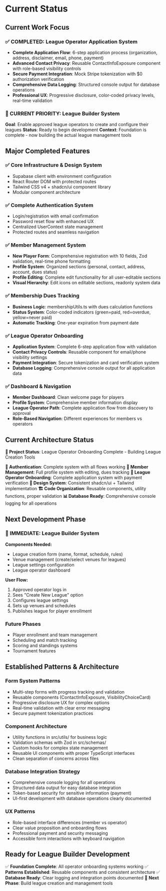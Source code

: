 # Current Status

## Current Work Focus

### ✅ COMPLETED: League Operator Application System
- **Complete Application Flow**: 6-step application process (organization, address, disclaimer, email, phone, payment)
- **Advanced Contact Privacy**: Reusable ContactInfoExposure component with role-based visibility controls
- **Secure Payment Integration**: Mock Stripe tokenization with $0 authorization verification
- **Comprehensive Data Logging**: Structured console output for database operations
- **Professional UX**: Progressive disclosure, color-coded privacy levels, real-time validation

### 🎯 CURRENT PRIORITY: League Builder System
**Goal**: Enable approved league operators to create and configure their leagues
**Status**: Ready to begin development
**Context**: Foundation is complete - now building the actual league management tools

## Major Completed Features

### ✅ Core Infrastructure & Design System
- Supabase client with environment configuration
- React Router DOM with protected routes
- Tailwind CSS v4 + shadcn/ui component library
- Modular component architecture

### ✅ Complete Authentication System
- Login/registration with email confirmation
- Password reset flow with enhanced UX
- Centralized UserContext state management
- Protected routes and seamless navigation

### ✅ Member Management System
- **New Player Form**: Comprehensive registration with 10 fields, Zod validation, real-time phone formatting
- **Profile System**: Organized sections (personal, contact, address, account, dues status)
- **Profile Editing**: Complete edit functionality for all user-editable sections
- **Visual Hierarchy**: Edit icons on editable sections, readonly system data

### ✅ Membership Dues Tracking
- **Business Logic**: membershipUtils.ts with dues calculation functions
- **Status System**: Color-coded indicators (green=paid, red=overdue, yellow=never paid)
- **Automatic Tracking**: One-year expiration from payment date

### ✅ League Operator Onboarding
- **Application System**: Complete 6-step application flow with validation
- **Contact Privacy Controls**: Reusable component for email/phone visibility settings
- **Payment Integration**: Secure tokenization and card verification system
- **Database Logging**: Comprehensive console output for all application data

### ✅ Dashboard & Navigation
- **Member Dashboard**: Clean welcome page for players
- **Profile System**: Comprehensive member information display
- **League Operator Path**: Complete application flow from discovery to approval
- **Role-Based Navigation**: Different experiences for members vs operators

## Current Architecture Status

**🎯 Project Status**: League Operator Onboarding Complete - Building League Creation Tools

**🔐 Authentication**: Complete system with all flows working
**👤 Member Management**: Full profile system with editing, dues tracking
**🎯 League Operator Onboarding**: Complete application system with payment verification
**🎨 Design System**: Consistent shadcn/ui + Tailwind implementation
**🏗️ Code Organization**: Reusable components, utility functions, proper validation
**📊 Database Ready**: Comprehensive console logging for all operations

## Next Development Phase

### **🚀 IMMEDIATE: League Builder System**
**Components Needed:**
- League creation form (name, format, schedule, rules)
- Venue management (create/select venues for leagues)
- League settings configuration
- League operator dashboard

**User Flow:**
1. Approved operator logs in
2. Sees "Create New League" option
3. Configures league settings
4. Sets up venues and schedules
5. Publishes league for player enrollment

### **Future Phases**
- Player enrollment and team management
- Scheduling and match tracking
- Scoring and standings systems
- Tournament features

## Established Patterns & Architecture

### **Form System Patterns**
- Multi-step forms with progress tracking and validation
- Reusable components (ContactInfoExposure, VisibilityChoiceCard)
- Progressive disclosure UX for complex options
- Real-time validation with clear error messaging
- Secure payment tokenization practices

### **Component Architecture**
- Utility functions in src/utils/ for business logic
- Validation schemas with Zod in src/schemas/
- Custom hooks for complex state management
- Reusable UI components with proper TypeScript interfaces
- Clean separation of concerns across files

### **Database Integration Strategy**
- Comprehensive console logging for all operations
- Structured data output for easy database integration
- Token-based security for sensitive information (payment)
- UI-first development with database operations clearly documented

### **UX Patterns**
- Role-based interface differences (member vs operator)
- Clear value proposition and onboarding flows
- Professional payment and security messaging
- Accessible form interactions with keyboard navigation

## Ready for League Builder Development

✅ **Foundation Complete**: All operator onboarding systems working
✅ **Patterns Established**: Reusable components and consistent architecture
✅ **Database Ready**: Clear logging and integration points documented
🚀 **Next Phase**: Build league creation and management tools